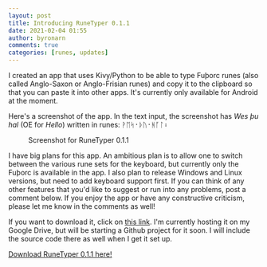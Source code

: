 ```yaml
---
layout: post
title: Introducing RuneTyper 0.1.1
date: 2021-02-04 01:55
author: byronarn
comments: true
categories: [runes, updates]
---
```

<!-- wp:paragraph -->
<p>I created an app that uses Kivy/Python to be able to type Fuþorc runes (also called Anglo-Saxon or Anglo-Frisian runes) and copy it to the clipboard so that you can paste it into other apps. It's currently only available for Android at the moment.</p>
<!-- /wp:paragraph -->

<!-- wp:paragraph -->
<p>Here's a screenshot of the app. In the text input, the screenshot has <em>Wes þu hal</em> (OE for <em>Hello</em>) written in runes: ᚹᛖᛋ᛫ᚦᚢ᛫ᚻᚪᛚ᛬</p>
<!-- /wp:paragraph -->

<!-- wp:image {"id":225,"sizeSlug":"large"} -->
<figure class="wp-block-image size-large"><img src="https://minewyrtruman.files.wordpress.com/2021/02/screenshot_20210203-1758046411041919080711353.png?w=512" alt="" class="wp-image-225" /><figcaption>Screenshot for RuneTyper 0.1.1</figcaption></figure>
<!-- /wp:image -->

<!-- wp:paragraph -->
<p>I have big plans for this app. An ambitious plan is to allow one to switch between the various rune sets for the keyboard, but currently only the Fuþorc is available in the app. I also plan to release Windows and Linux versions, but need to add keyboard support first. If you can think of any other features that you'd like to suggest or run into any problems, post a comment below. If you enjoy the app or have any constructive criticism, please let me know in the comments as well!</p>
<!-- /wp:paragraph -->

<!-- wp:paragraph -->
<p>If you want to download it, click on <a rel="noreferrer noopener" href="https://drive.google.com/file/d/1xU9F8--x8BFftrSjOjPwSPsKFaAuNzw7/view?usp=drivesdk" target="_blank">this link</a>. I'm currently hosting it on my Google Drive, but will be starting a Github project for it soon. I will include the source code there as well when I get it set up. </p>
<!-- /wp:paragraph -->

<!-- wp:paragraph -->
<p><a rel="noreferrer noopener" href="https://drive.google.com/file/d/1xU9F8--x8BFftrSjOjPwSPsKFaAuNzw7/view?usp=drivesdk" target="_blank">Download RuneTyper 0.1.1 here!</a></p>
<!-- /wp:paragraph -->
